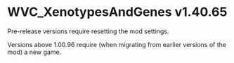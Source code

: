 # WVC_XenotypesAndGenes v1.40.65
 
Pre-release versions require resetting the mod settings.

Versions above 1.00.96 require (when migrating from earlier versions of the mod) a new game.